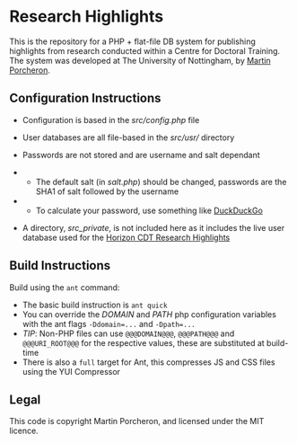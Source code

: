 # Research Highlights
This is the repository for a PHP + flat-file DB system for publishing highlights from research conducted within a Centre for Doctoral Training. The system was developed at The University of Nottingham, by [Martin Porcheron](https://www.porcheron.uk/).

## Configuration Instructions
* Configuration is based in the _src/config.php_ file
* User databases are all file-based in the _src/usr/_ directory
* Passwords are not stored and are username and salt dependant

* * The default salt (in _salt.php_) should be changed, passwords are the SHA1 of salt followed by the username
* * To calculate your password, use something like [DuckDuckGo](https://duckduckgo.com/?q=sha1+SALT_HEREmyusername1&ia=answer)

* A directory, _src\_private_, is not included here as it includes the live user database used for the [Horizon CDT Research Highlights](http://cdt.horizon.ac.uk/highlights/)

## Build Instructions
Build using the `ant` command:

* The basic build instruction is `ant quick` 
* You can override the _DOMAIN_ and _PATH_ php configuration variables with the ant flags `-Ddomain=...` and `-Dpath=...`
* _TIP_: Non-PHP files can use `@@@DOMAIN@@@`, `@@@PATH@@@` and `@@@URI_ROOT@@@` for the respective values, these are substituted at build-time
* There is also a `full` target for Ant, this compresses JS and CSS files using the YUI Compressor

## Legal
This code is copyright Martin Porcheron, and licensed under the MIT licence. 